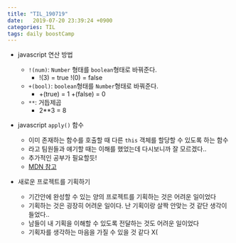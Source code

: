 ```yaml
---
title: "TIL_190719"
date:   2019-07-20 23:39:24 +0900
categories: TIL
tags: daily boostCamp
---
```


* javascript 연산 방법
    - `!(num)`: `Number` 형태를 `boolean`형태로 바꿔준다.
        + !(3) = true !(0) = false
    - `+(bool)`: `boolean`형태를 `Number`형태로 바꿔준다.
        + +(true) = 1 +(false) = 0 
    - `**`: 거듭제곱
        + 2**3 = 8

* javascript `apply()` 함수
    - 이미 존재하는 함수를 호출할 때 다른 `this` 객체를 할당할 수 있도록 하는 함수
    - 라고 팀원들과 얘기할 때는 이해를 했었는데 다시보니까 잘 모르겠다..
    - 추가적인 공부가 필요할듯!
    - [MDN 참고](https://developer.mozilla.org/ko/docs/Web/JavaScript/Reference/Global_Objects/Function/apply)

* 새로운 프로젝트를 기획하기
    - 기간안에 완성할 수 있는 양의 프로젝트를 기획하는 것은 어려운 일이었다
    - 기획하는 것은 굉장히 어려운 일이다. 난 기획이랑 살짝 안맞는 것 같단 생각이 들었다..
    - 남들이 내 기획을 이해할 수 있도록 전달하는 것도 어려운 일이었다
    - 기획자를 생각하는 마음을 가질 수 있을 것 같다 X(
